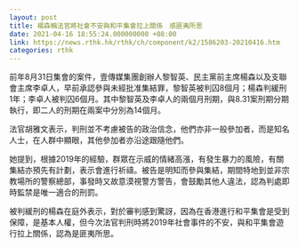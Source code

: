 ```yaml
---
layout: post
title: 楊森稱法官將社會不安與和平集會拉上關係　感匪夷所思
date: 2021-04-16 18:55:24.000000000 +08:00
link: https://news.rthk.hk/rthk/ch/component/k2/1586203-20210416.htm
categories: rthk
---
```


前年8月31日集會的案件，壹傳媒集團創辦人黎智英、民主黨前主席楊森以及支聯會主席李卓人，早前承認參與未經批准集結罪，黎智英被判囚8個月；楊森判緩刑1年；李卓人被判囚6個月。其中黎智英及李卓人的兩個月刑期，與8.31案刑期分期執行，即二人的刑期在兩案中分別為14個月。

法官胡雅文表示，判刑並不考慮被告的政治信念，他們亦非一般參加者，而是知名人士，在人群中顯眼，其他參加者亦沿途跟隨他們。

她提到，根據2019年的經驗，群眾在示威的情緒高漲，有發生暴力的風險，有關集結亦預先有計劃，表示會進行祈禱。被告是明知而參與集結，期間特地到並非宗教場所的警察總部，事發時又故意漠視警方警告，會鼓勵其他人違法，認為判處即時監禁是唯一適合的刑罰。

被判緩刑的楊森在庭外表示，對於審判感到驚訝，因為在香港進行和平集會是受到保障，是基本人權，但今次法官判刑時將2019年社會事件的不安，與和平集會遊行拉上關係，認為是匪夷所思。
